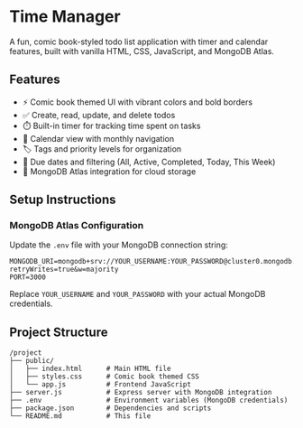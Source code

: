 # Time Manager

A fun, comic book-styled todo list application with timer and calendar features, built with vanilla HTML, CSS, JavaScript, and MongoDB Atlas.

## Features

- ⚡ Comic book themed UI with vibrant colors and bold borders
- ✅ Create, read, update, and delete todos
- ⏱️ Built-in timer for tracking time spent on tasks
- 📅 Calendar view with monthly navigation
- 🏷️ Tags and priority levels for organization
- 📆 Due dates and filtering (All, Active, Completed, Today, This Week)
- 💾 MongoDB Atlas integration for cloud storage

## Setup Instructions

### MongoDB Atlas Configuration


Update the `.env` file with your MongoDB connection string:

```env
MONGODB_URI=mongodb+srv://YOUR_USERNAME:YOUR_PASSWORD@cluster0.mongodb.net/taskflow?retryWrites=true&w=majority
PORT=3000
```

Replace `YOUR_USERNAME` and `YOUR_PASSWORD` with your actual MongoDB credentials.

## Project Structure

```
/project
├── public/
│   ├── index.html      # Main HTML file
│   ├── styles.css      # Comic book themed CSS
│   └── app.js          # Frontend JavaScript
├── server.js           # Express server with MongoDB integration
├── .env                # Environment variables (MongoDB credentials)
├── package.json        # Dependencies and scripts
└── README.md           # This file
```